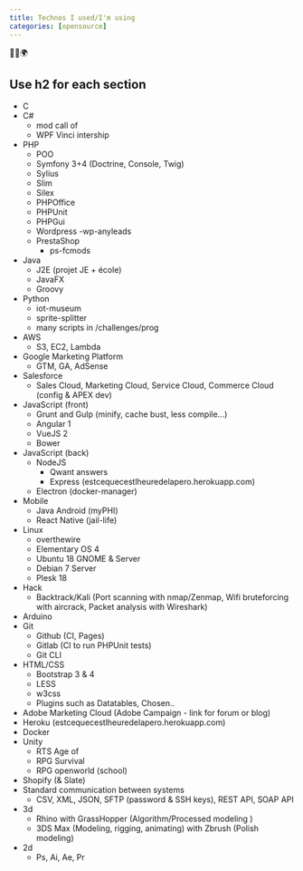 ```yaml
---
title: Technos I used/I'm using
categories: [opensource]
---
```


<p class="text-center">🐍👑🌍</p>
<!--more-->

## Use h2 for each section
- C
- C#
  - mod call of
  - WPF Vinci intership
- PHP
  - POO
  - Symfony 3+4 (Doctrine, Console, Twig)
  - Sylius
  - Slim
  - Silex
  - PHPOffice
  - PHPUnit
  - PHPGui
  - Wordpress
    -wp-anyleads
  - PrestaShop
    - ps-fcmods
- Java
  - J2E (projet JE + école)
  - JavaFX
  - Groovy
- Python
  - iot-museum
  - sprite-splitter
  - many scripts in /challenges/prog
- AWS
  - S3, EC2, Lambda
- Google Marketing Platform
  - GTM, GA, AdSense
- Salesforce
  - Sales Cloud, Marketing Cloud, Service Cloud, Commerce Cloud (config & APEX dev)
- JavaScript (front)
  - Grunt and Gulp (minify, cache bust, less compile...)
  - Angular 1
  - VueJS 2
  - Bower
- JavaScript (back)
  - NodeJS
    - Qwant answers
    - Express (estcequecestlheuredelapero.herokuapp.com)
  - Electron (docker-manager)
- Mobile
  - Java Android (myPHI)
  - React Native (jail-life)
- Linux
  - overthewire
  - Elementary OS 4
  - Ubuntu 18 GNOME & Server
  - Debian 7 Server
  - Plesk 18
- Hack
  - Backtrack/Kali (Port scanning with nmap/Zenmap, Wifi bruteforcing with aircrack, Packet analysis with Wireshark)
- Arduino
- Git
  - Github (CI, Pages)
  - Gitlab (CI to run PHPUnit tests)
  - Git CLI
- HTML/CSS
  - Bootstrap 3 & 4
  - LESS
  - w3css
  - Plugins such as Datatables, Chosen..
- Adobe Marketing Cloud (Adobe Campaign - link for forum or blog)
- Heroku (estcequecestlheuredelapero.herokuapp.com)
- Docker
- Unity
  - RTS Age of
  - RPG Survival
  - RPG openworld (school)
- Shopify (& Slate)
- Standard communication between systems
  - CSV, XML, JSON, SFTP (password & SSH keys), REST API, SOAP API
- 3d
  - Rhino with GrassHopper (Algorithm/Processed modeling )
  - 3DS Max (Modeling, rigging, animating) with Zbrush (Polish modeling)
- 2d
  - Ps, Ai, Ae, Pr
